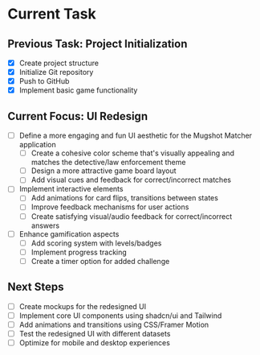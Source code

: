 # Current Task

## Previous Task: Project Initialization
- [x] Create project structure
- [x] Initialize Git repository
- [x] Push to GitHub
- [x] Implement basic game functionality

## Current Focus: UI Redesign
- [ ] Define a more engaging and fun UI aesthetic for the Mugshot Matcher application
  - [ ] Create a cohesive color scheme that's visually appealing and matches the detective/law enforcement theme
  - [ ] Design a more attractive game board layout
  - [ ] Add visual cues and feedback for correct/incorrect matches
- [ ] Implement interactive elements
  - [ ] Add animations for card flips, transitions between states
  - [ ] Improve feedback mechanisms for user actions
  - [ ] Create satisfying visual/audio feedback for correct/incorrect answers
- [ ] Enhance gamification aspects
  - [ ] Add scoring system with levels/badges
  - [ ] Implement progress tracking
  - [ ] Create a timer option for added challenge

## Next Steps
- [ ] Create mockups for the redesigned UI
- [ ] Implement core UI components using shadcn/ui and Tailwind
- [ ] Add animations and transitions using CSS/Framer Motion
- [ ] Test the redesigned UI with different datasets
- [ ] Optimize for mobile and desktop experiences 